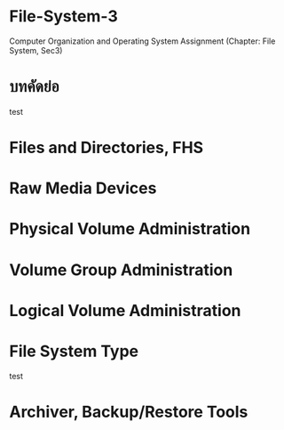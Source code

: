 # File-System-3
Computer Organization and Operating System Assignment (Chapter: File System, Sec3)
# บทคัดย่อ
test
# Files and Directories, FHS
# Raw Media Devices
# Physical Volume Administration
# Volume Group Administration
# Logical Volume Administration
# File System Type
test
# Archiver, Backup/Restore Tools
